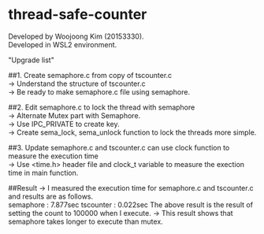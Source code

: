 # thread-safe-counter

Developed by Woojoong Kim (20153330).<br/>
Developed in WSL2 environment.<br/>

"Upgrade list"<br/>

##1. Create semaphore.c from copy of tscounter.c<br/>
-> Understand the structure of tscounter.c<br/>
-> Be ready to make semaphore.c file using semaphore.<br/>

##2. Edit semaphore.c to lock the thread with semaphore<br/>
-> Alternate Mutex part with Semaphore.<br/>
-> Use IPC_PRIVATE to create key.<br/>
-> Create sema_lock, sema_unlock function to lock the threads more simple.<br/>

##3. Update semaphore.c and tscounter.c can use clock function to measure the execution time<br/>
-> Use <time.h> header file and clock_t variable to measure the exection time in main function.<br/>

##Result
-> I measured the execution time for semaphore.c and tscounter.c and results are as follows.<br/>
	semaphore : 7.877sec
	tscounter : 0.022sec
	The above result is the result of setting the count to 100000 when I execute.
-> This result shows that semaphore takes longer to execute than mutex.<br/>


